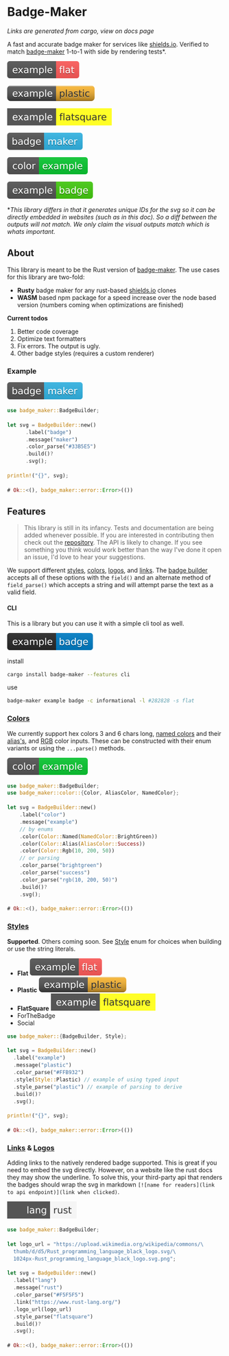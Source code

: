  # Badge-Maker

_Links are generated from cargo, view on docs page_


 A fast and accurate badge maker for services like [shields.io](https://shields.io/). Verified to
 match [badge-maker](https://www.npmjs.com/package/badge-maker) 1-to-1 with side by rendering tests*.

 ![example_flat](doc_svgs/example_flat.svg)

 ![example_plastic](doc_svgs/example_plastic.svg)

 ![example_flat_square](doc_svgs/example_flatsquare.svg)

 ![example_badge_maker](doc_svgs/example_badge_maker.svg)

 ![example_color](doc_svgs/example_color.svg)

 ![example_badge](doc_svgs/example_badge.svg)


 *_This library differs in that it generates unique IDs for the svg so it can be directly
  embedded in websites (such as in this doc). So a diff between the outputs will not match. We
 only claim the visual outputs match which is whats important._

 ## About

 This library is meant to be the Rust version of
 [badge-maker](https://www.npmjs.com/package/badge-maker).
 The use cases for this library are two-fold:
  * **Rusty** badge maker for any rust-based [shields.io](https://shields.io/) clones
  * **WASM** based npm package for a speed increase over the node based version (numbers coming when
 optimizations are finished)

 **Current todos**
  1. Better code coverage
  2. Optimize text formatters
  3. Fix errors. The output is ugly.
  4. Other badge styles (requires a custom renderer)

 ### Example
![example_badge_maker](doc_svgs/example_badge_maker.svg)
 ```rust
 use badge_maker::BadgeBuilder;

 let svg = BadgeBuilder::new()
       .label("badge")
       .message("maker")
       .color_parse("#33B5E5")
       .build()?
       .svg();

 println!("{}", svg);

 # Ok::<(), badge_maker::error::Error>(())
 ```

 ## Features
 > This library is still in its infancy. Tests and documentation are being added whenever
 possible. If you are interested in contributing then check out the [repository](https://github.com/cgburgess/badge-maker).
 The API is likely to change. If you see something you think would work better than
 the way I've done it open an issue, I'd love to hear your suggestions.

 We support different [styles](Style), [colors](color::Color), [logos](Logo), and [links](Links). The
 [badge builder](BadgeBuilder) accepts all of these options with the `field()` and an
 alternate method of `field_parse()` which accepts a string and will attempt parse the text as
 a valid field.

 #### CLI

 This is a library but you can use it with a simple cli tool as well.

 ![cli](doc_svgs/example_cli.svg)

 install
 ```bash
 cargo install badge-maker --features cli
 ```
 use
 ```bash
 badge-maker example badge -c informational -l #282828 -s flat
 ```


 ### [Colors](Color)

 We currently support hex colors 3 and 6 chars long, [named colors](color::NamedColor)
 and their [alias's](color::AliasColor), and [RGB](color::Color::Rgb) color inputs. These can be constructed
 with their enum variants or using the `...parse()` methods.

![example_color](doc_svgs/example_color.svg)

 ```rust
 use badge_maker::BadgeBuilder;
 use badge_maker::color::{Color, AliasColor, NamedColor};

 let svg = BadgeBuilder::new()
     .label("color")
     .message("example")
     // by enums
     .color(Color::Named(NamedColor::BrightGreen))
     .color(Color::Alias(AliasColor::Success))
     .color(Color::Rgb(10, 200, 50))
     // or parsing
     .color_parse("brightgreen")
     .color_parse("success")
     .color_parse("rgb(10, 200, 50)")
     .build()?
     .svg();

 # Ok::<(), badge_maker::error::Error>(())
 ```


 ### [Styles](Style)
 **Supported**. Others coming soon. See [Style](Style) enum for choices when
 building or use the string literals.

  - **Flat** ![example_flat](doc_svgs/example_flat.svg)
  - **Plastic** ![example_plastic](doc_svgs/example_plastic.svg)
  - **FlatSquare** ![example_flat_square](doc_svgs/example_flatsquare.svg)
  - ForTheBadge
  - Social

 ```rust
 use badge_maker::{BadgeBuilder, Style};

 let svg = BadgeBuilder::new()
   .label("example")
   .message("plastic")
   .color_parse("#FFB932")
   .style(Style::Plastic) // example of using typed input
   .style_parse("plastic") // example of parsing to derive
   .build()?
   .svg();

 println!("{}", svg);

 # Ok::<(), badge_maker::error::Error>(())
 ```

 ### [Links](Links) & [Logos](Logo)
 Adding links to the natively rendered badge supported. This is great if you need
 to embed the svg directly. However, on a website like the rust docs they may show
 the underline. To solve this, your third-party api that renders the badges should
 wrap the svg in markdown `[![name for readers](link to api endpoint)](link when clicked)`.


![example_link_logo](doc_svgs/example_link_logo.svg)
 ```rust
 use badge_maker::BadgeBuilder;

 let logo_url = "https://upload.wikimedia.org/wikipedia/commons/\
   thumb/d/d5/Rust_programming_language_black_logo.svg/\
   1024px-Rust_programming_language_black_logo.svg.png";

 let svg = BadgeBuilder::new()
   .label("lang")
   .message("rust")
   .color_parse("#F5F5F5")
   .link("https://www.rust-lang.org/")
   .logo_url(logo_url)
   .style_parse("flatsquare")
   .build()?
   .svg();

 # Ok::<(), badge_maker::error::Error>(())
 ```